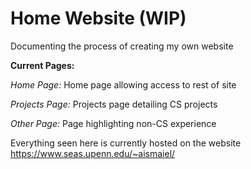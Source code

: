 # Home Website (WIP)
Documenting the process of creating my own website

**Current Pages:**

*Home Page:* Home page allowing access to rest of site

*Projects Page:* Projects page detailing CS projects

*Other Page:* Page highlighting non-CS experience

Everything seen here is currently hosted on the website https://www.seas.upenn.edu/~aismaiel/
